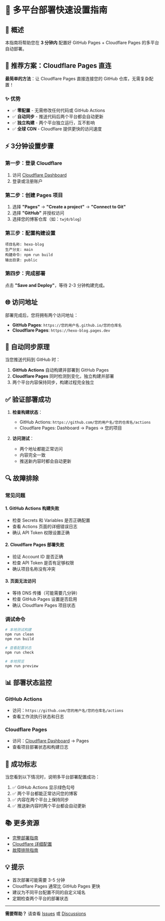# 🚀 多平台部署快速设置指南

## 🎯 概述

本指南将帮助您在 **3 分钟内** 配置好 GitHub Pages + Cloudflare Pages 的多平台自动部署。

## 🌟 推荐方案：Cloudflare Pages 直连

**最简单的方法**：让 Cloudflare Pages 直接连接您的 GitHub 仓库，无需复杂配置！

### ✨ 优势
- ✅ **零配置** - 无需修改任何代码或 GitHub Actions
- ✅ **自动同步** - 推送代码后两个平台都会自动更新
- ✅ **独立构建** - 两个平台独立运行，互不影响
- ✅ **全球 CDN** - Cloudflare 提供更快的访问速度

## ⚡ 3分钟设置步骤

### 第一步：登录 Cloudflare
1. 访问 [Cloudflare Dashboard](https://dash.cloudflare.com/)
2. 登录或注册账户

### 第二步：创建 Pages 项目
1. 选择 **"Pages"** → **"Create a project"** → **"Connect to Git"**
2. 选择 **"GitHub"** 并授权访问
3. 选择您的博客仓库（如：`twj0/blog`）

### 第三步：配置构建设置
```
项目名称: hexo-blog
生产分支: main
构建命令: npm run build
输出目录: public
```

### 第四步：完成部署
点击 **"Save and Deploy"**，等待 2-3 分钟构建完成。

## 🌐 访问地址

部署完成后，您将拥有两个访问地址：
- **GitHub Pages**: `https://您的用户名.github.io/您的仓库名`
- **Cloudflare Pages**: `https://hexo-blog.pages.dev`

## 🔄 自动同步原理

当您推送代码到 GitHub 时：
1. **GitHub Actions** 自动构建并部署到 GitHub Pages
2. **Cloudflare Pages** 同时检测到变化，独立构建并部署
3. 两个平台内容保持同步，构建过程完全独立

## ✅ 验证部署成功

1. **检查构建状态**：
   - GitHub Actions: `https://github.com/您的用户名/您的仓库名/actions`
   - Cloudflare Pages: Dashboard → Pages → 您的项目

2. **访问测试**：
   - 两个地址都能正常访问
   - 内容完全一致
   - 推送新内容时都会自动更新

## 🔍 故障排除

### 常见问题

#### 1. GitHub Actions 构建失败
- 检查 Secrets 和 Variables 是否正确配置
- 查看 Actions 页面的详细错误日志
- 确认 API Token 权限设置正确

#### 2. Cloudflare Pages 部署失败
- 验证 Account ID 是否正确
- 检查 API Token 是否有足够权限
- 确认项目名称没有冲突

#### 3. 页面无法访问
- 等待 DNS 传播（可能需要几分钟）
- 检查 GitHub Pages 设置是否启用
- 确认 Cloudflare Pages 项目状态

### 调试命令

```bash
# 本地测试构建
npm run clean
npm run build

# 查看配置状态
npm run check

# 本地预览
npm run preview
```

## 📊 部署状态监控

### GitHub Actions
- 访问：`https://github.com/您的用户名/您的仓库名/actions`
- 查看工作流执行状态和日志

### Cloudflare Pages
- 访问：[Cloudflare Dashboard](https://dash.cloudflare.com/) → Pages
- 查看项目部署状态和构建日志

## 🎉 成功标志

当您看到以下情况时，说明多平台部署配置成功：

1. ✅ GitHub Actions 显示绿色勾号
2. ✅ 两个平台都能正常访问您的博客
3. ✅ 内容在两个平台上保持同步
4. ✅ 推送新内容时两个平台都会自动更新

## 📚 更多资源

- [完整部署指南](docs/deployment-guide.md)
- [Cloudflare 详细配置](docs/cloudflare-setup-guide.md)
- [故障排除指南](docs/troubleshooting.md)

## 💡 提示

- 首次部署可能需要 3-5 分钟
- Cloudflare Pages 通常比 GitHub Pages 更快
- 建议为不同平台配置不同的自定义域名
- 定期检查两个平台的部署状态

---

**需要帮助？** 请查看 [Issues](../../issues) 或 [Discussions](../../discussions)
